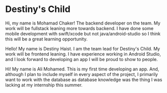 # Destiny's Child




Hi, my name is Mohamad Chaker! The backend developer on the team. My work will be fullstack leaning more towards backend. I have done some mobile development with swift/xcode but not java/android-studio so I think this will be a great learning opportunity.

Hello! My name is Destiny Haist. I am the team lead for Destiny's Child. My work will be frontend leaning. I have experience working in Android Studio, and I look forward to developing an app I will be proud to show to people.

Hi! My name is Ali Mohamed. This is my first time developing an app. And, although I plan to include myself in every aspect of the project, I primarily want to work with the database as database knowledge was the thing I was lacking at my internship this summer.